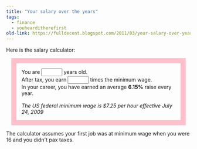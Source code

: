 ```yaml
---
title: "Your salary over the years"
tags: 
  - finance
  - youhearditherefirst	
old-link: https://fulldecent.blogspot.com/2011/03/your-salary-over-years.html
---
```


Here is the salary calculator:

<div style="border: 1em solid pink; margin: 1em; padding: 1em;">
You are <input id="age" onkeyup="document.getElementById('X').innerHTML=(Math.pow(document.getElementById('sal').value,1/(document.getElementById('age').value-16))*100-100).toFixed(2)+'%';" size="4/"> years old.<br>
After tax, you earn <input id="sal" onkeyup="document.getElementById('X').innerHTML=(Math.pow(document.getElementById('sal').value,1/(document.getElementById('age').value-16))*100-100).toFixed(2)+'%';" size="4/"> times the minimum wage.<br>
In your career, you have earned an average <strong id="X">6.15%</strong> raise every year.<br>
<br>
<i>The US federal minimum wage is $7.25 per hour effective July 24, 2009</i></div>

The calculator assumes your first job was at minimum wage when you were 16 and you didn't pax taxes.
